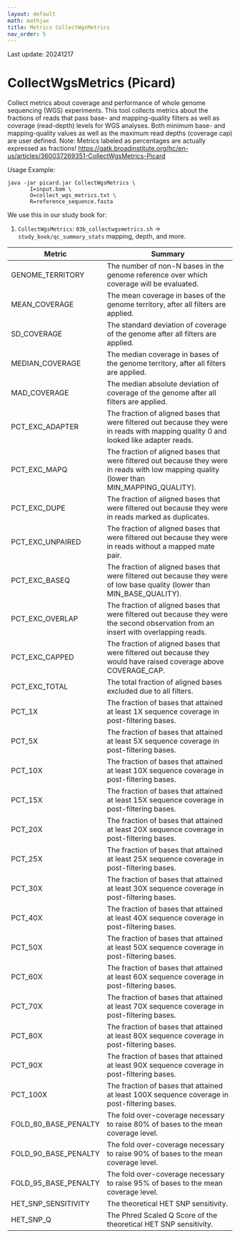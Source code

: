 ```yaml
---
layout: default
math: mathjax
title: Metrics CollectWgsMetrics
nav_order: 5
---
```


Last update: 20241217

# CollectWgsMetrics (Picard)
Collect metrics about coverage and performance of whole genome sequencing (WGS) experiments.
This tool collects metrics about the fractions of reads that pass base- and mapping-quality filters as well as coverage (read-depth) levels for WGS analyses. Both minimum base- and mapping-quality values as well as the maximum read depths (coverage cap) are user defined.
Note: Metrics labeled as percentages are actually expressed as fractions!
<https://gatk.broadinstitute.org/hc/en-us/articles/360037269351-CollectWgsMetrics-Picard>

Usage Example:
```
java -jar picard.jar CollectWgsMetrics \
       I=input.bam \
       O=collect_wgs_metrics.txt \
       R=reference_sequence.fasta 
```

We use this in our study book for:

1. `CollectWgsMetrics`: `03b_collectwgsmetrics.sh` ->  `study_book/qc_summary_stats` mapping, depth, and more. 


| Metric                | Summary                                                                                                                                                                           |
|-----------------------|-----------------------------------------------------------------------------------------------------------------------------------------------------------------------------------|
| GENOME_TERRITORY      | The number of non-N bases in the genome reference over which coverage will be evaluated.                                                                                          |
| MEAN_COVERAGE         | The mean coverage in bases of the genome territory, after all filters are applied.                                                                                                |
| SD_COVERAGE           | The standard deviation of coverage of the genome after all filters are applied.                                                                                                   |
| MEDIAN_COVERAGE       | The median coverage in bases of the genome territory, after all filters are applied.                                                                                              |
| MAD_COVERAGE          | The median absolute deviation of coverage of the genome after all filters are applied.                                                                                            |
| PCT_EXC_ADAPTER       | The fraction of aligned bases that were filtered out because they were in reads with mapping quality 0 and looked like adapter reads.                                             |
| PCT_EXC_MAPQ          | The fraction of aligned bases that were filtered out because they were in reads with low mapping quality (lower than MIN_MAPPING_QUALITY).                                        |
| PCT_EXC_DUPE          | The fraction of aligned bases that were filtered out because they were in reads marked as duplicates.                                                                             |
| PCT_EXC_UNPAIRED      | The fraction of aligned bases that were filtered out because they were in reads without a mapped mate pair.                                                                       |
| PCT_EXC_BASEQ         | The fraction of aligned bases that were filtered out because they were of low base quality (lower than MIN_BASE_QUALITY).                                                         |
| PCT_EXC_OVERLAP       | The fraction of aligned bases that were filtered out because they were the second observation from an insert with overlapping reads.                                              |
| PCT_EXC_CAPPED        | The fraction of aligned bases that were filtered out because they would have raised coverage above COVERAGE_CAP.                                                                  |
| PCT_EXC_TOTAL         | The total fraction of aligned bases excluded due to all filters.                                                                                                                  |
| PCT_1X                | The fraction of bases that attained at least 1X sequence coverage in post-filtering bases.                                                                                        |
| PCT_5X                | The fraction of bases that attained at least 5X sequence coverage in post-filtering bases.                                                                                        |
| PCT_10X               | The fraction of bases that attained at least 10X sequence coverage in post-filtering bases.                                                                                       |
| PCT_15X               | The fraction of bases that attained at least 15X sequence coverage in post-filtering bases.                                                                                       |
| PCT_20X               | The fraction of bases that attained at least 20X sequence coverage in post-filtering bases.                                                                                       |
| PCT_25X               | The fraction of bases that attained at least 25X sequence coverage in post-filtering bases.                                                                                       |
| PCT_30X               | The fraction of bases that attained at least 30X sequence coverage in post-filtering bases.                                                                                       |
| PCT_40X               | The fraction of bases that attained at least 40X sequence coverage in post-filtering bases.                                                                                       |
| PCT_50X               | The fraction of bases that attained at least 50X sequence coverage in post-filtering bases.                                                                                       |
| PCT_60X               | The fraction of bases that attained at least 60X sequence coverage in post-filtering bases.                                                                                       |
| PCT_70X               | The fraction of bases that attained at least 70X sequence coverage in post-filtering bases.                                                                                       |
| PCT_80X               | The fraction of bases that attained at least 80X sequence coverage in post-filtering bases.                                                                                       |
| PCT_90X               | The fraction of bases that attained at least 90X sequence coverage in post-filtering bases.                                                                                       |
| PCT_100X              | The fraction of bases that attained at least 100X sequence coverage in post-filtering bases.                                                                                      |
| FOLD_80_BASE_PENALTY  | The fold over-coverage necessary to raise 80% of bases to the mean coverage level.                                                                                                |
| FOLD_90_BASE_PENALTY  | The fold over-coverage necessary to raise 90% of bases to the mean coverage level.                                                                                                |
| FOLD_95_BASE_PENALTY  | The fold over-coverage necessary to raise 95% of bases to the mean coverage level.                                                                                                |
| HET_SNP_SENSITIVITY   | The theoretical HET SNP sensitivity.                                                                                                                                              |
| HET_SNP_Q             | The Phred Scaled Q Score of the theoretical HET SNP sensitivity.                                                                                                                  |

